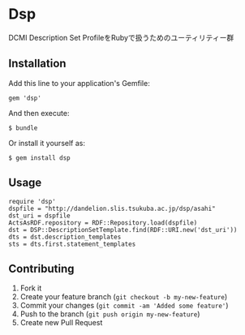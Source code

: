 # Dsp

DCMI Description Set ProfileをRubyで扱うためのユーティリティー群

## Installation

Add this line to your application's Gemfile:

    gem 'dsp'

And then execute:

    $ bundle

Or install it yourself as:

    $ gem install dsp

## Usage

    require 'dsp'
    dspfile = "http://dandelion.slis.tsukuba.ac.jp/dsp/asahi"
    dst_uri = dspfile
    ActsAsRDF.repository = RDF::Repository.load(dspfile)
    dst = DSP::DescriptionSetTemplate.find(RDF::URI.new('dst_uri'))
    dts = dst.description_templates
    sts = dts.first.statement_templates

## Contributing

1. Fork it
2. Create your feature branch (`git checkout -b my-new-feature`)
3. Commit your changes (`git commit -am 'Added some feature'`)
4. Push to the branch (`git push origin my-new-feature`)
5. Create new Pull Request
